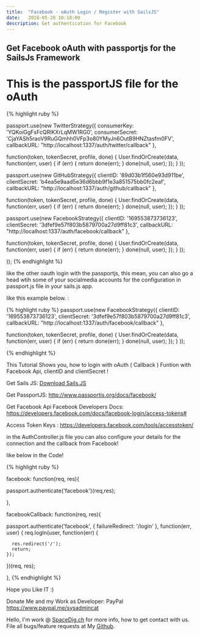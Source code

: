 ```yaml
---
title:  "Facebook - oAuth Login / Register with SailsJS"
date:   2018-05-28 10:18:00
description: Get authentication for Facebook
---
```

<h2 id="this-post-is-the-last-of-a-series-of-posts-in-which-i-write-about-the-observable-type-in-the-first-post-we-went-ahead-writing-an-observable-from-scratch-in-order-to-fully-understand-it-we-then-explored-how-to-create-observables-from-values-arrays-dom-events-and-promises-this-time-well-focus-on-compositions-by-rewriting-some-basic-composition-operators">Get Facebook oAuth with passportjs for the SailsJs Framework</h2>





<h1>This is the passportJS file for the oAuth</h1>




{% highlight ruby %}



passport.use(new TwitterStrategy({
    consumerKey: 'YQKoiGgFsFcQRIKXrLqMW1RG0',
    consumerSecret: 'CjaYASh5raoV9RuGQmhh0VFp3o80YMyJn6OutB9HNZtasfm0FV',
    callbackURL: "http://localhost:1337/auth/twitter/callback"
  },

function(token, tokenSecret, profile, done) {
  User.findOrCreate(data, function(err, user) {
    if (err) { return done(err); }
    done(null, user);
  });
}
));




passport.use(new GitHubStrategy({
  clientID: '89d03b1f560e93d911be',
  clientSecret: 'b4ea5e9aad5e36d6bbb9f1e3a851575bb0fc2eaf',
  callbackURL: "http://localhost:1337/auth/github/callback"
},

function(token, tokenSecret, profile, done) {
User.findOrCreate(data, function(err, user) {
  if (err) { return done(err); }
  done(null, user);
});
}
));



passport.use(new FacebookStrategy({
  clientID: '169553873736123',
  clientSecret: '3dfef9e57f803b5879700a27d9ff81c3',
  callbackURL: "http://localhost:1337/auth/facebook/callback"
},

function(token, tokenSecret, profile, done) {
User.findOrCreate(data, function(err, user) {
  if (err) { return done(err); }
  done(null, user);
});
}
));

));
{% endhighlight %}

like the other oauth login  with the passportjs, this mean, you can also go a head wtih some of your socialmedia accounts for the configuration in passport.js file in your sails.js app. 

like this example below. : 


{% highlight ruby %}
passport.use(new FacebookStrategy({
  clientID: '169553873736123',
  clientSecret: '3dfef9e57f803b5879700a27d9ff81c3',
  callbackURL: "http://localhost:1337/auth/facebook/callback"
},

function(token, tokenSecret, profile, done) {
User.findOrCreate(data, function(err, user) {
  if (err) { return done(err); }
  done(null, user);
});
}
));

{% endhighlight %}


This Tutorial Shows you, how to login with oAuth ( Callback ) Funtion with Facebook Api,  clientID and clientSecret ! 

Get Sails JS: <a href="https://sailsjs.com">Download Sails.JS</a>


Get PassportJS: <a href="http://www.passportjs.org/docs/facebook/">http://www.passportjs.org/docs/facebook/</a>

Get Facebook Api Facebook Developers Docs: 
 <a href="https://developers.facebook.com/docs/facebook-login/access-tokens#">https://developers.facebook.com/docs/facebook-login/access-tokens#
</a>

Access Token Keys : 
<a href="https://developers.facebook.com/tools/accesstoken/">https://developers.facebook.com/tools/accesstoken/
</a>

in the AuthController.js file you can also configure your details for the connection and the callback from Facebook!

like below in the Code!


{% highlight ruby %}

facebook: function(req, res){

  passport.authenticate('facebook')(req,res);

},

facebookCallback: function(req, res){
  
   passport.authenticate('facebook', { failureRedirect: '/login' }, function(err, user) {
    req.logIn(user, function(err) {


      res.redirect('/');
      return;
    });
  })(req, res);

},
{% endhighlight %}




Hope you Like IT :)



Donate Me and my Work as Developer: PayPal <a href="https://www.paypal.me/sysadmincat">https://www.paypal.me/sysadmincat </a>


 Hello, I'm work @ [SpaceDig.ch][spacedig] for more info, how to get contact with us. File all bugs/feature requests at My  [Github][jekyll-gh].

[jekyll-gh]: https://github.com/spaceg
[spacedig]:    http://spacedig.ch
